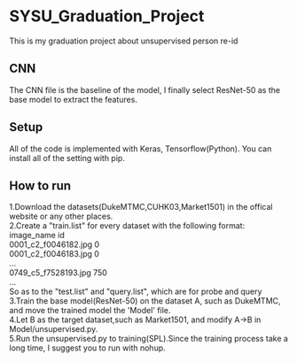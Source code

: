 # SYSU_Graduation_Project
This is my graduation project about unsupervised person re-id

## CNN
The CNN file is the baseline of the model, I finally select ResNet-50 as the base model to extract the features.

## Setup
All of the code is implemented with Keras, Tensorflow(Python).
You can install all of the setting with pip.

## How to run
1.Download the datasets(DukeMTMC,CUHK03,Market1501) in the offical website or any other places.    
2.Create a "train.list" for every dataset with the following format:    
  image_name                id    
  0001_c2_f0046182.jpg      0    
  0001_c2_f0046183.jpg      0    
  ...                                
  0749_c5_f7528193.jpg     750   
  ...                           
  So as to the "test.list" and "query.list", which are for probe and query    
3.Train the base model(ResNet-50) on the dataset A, such as DukeMTMC, and move the trained model the 'Model' file.    
4.Let B as the target dataset,such as Market1501, and modify A->B in Model/unsupervised.py.    
5.Run the unsupervised.py to training(SPL).Since the training process take a long time, I suggest you to run with nohup. 